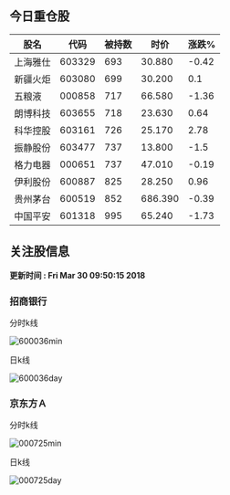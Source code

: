 
## 今日重仓股 

|股名|代码|被持数|时价|涨跌%|
|---|---|---|---|---|
|上海雅仕|603329|693|30.880|-0.42|
|新疆火炬|603080|699|30.200|0.1|
|五粮液|000858|717|66.580|-1.36|
|朗博科技|603655|718|23.630|0.64|
|科华控股|603161|726|25.170|2.78|
|振静股份|603477|737|13.800|-1.5|
|格力电器|000651|737|47.010|-0.19|
|伊利股份|600887|825|28.250|0.96|
|贵州茅台|600519|852|686.390|-0.39|
|中国平安|601318|995|65.240|-1.73|

## 关注股信息
**更新时间 : Fri Mar 30 09:50:15 2018**
### 招商银行 
分时k线

![600036min](http://image.sinajs.cn/newchart/min/n/sh600036.gif)

日k线

![600036day](http://image.sinajs.cn/newchart/daily/n/sh600036.gif)

### 京东方Ａ 
分时k线

![000725min](http://image.sinajs.cn/newchart/min/n/sz000725.gif)

日k线

![000725day](http://image.sinajs.cn/newchart/daily/n/sz000725.gif)
